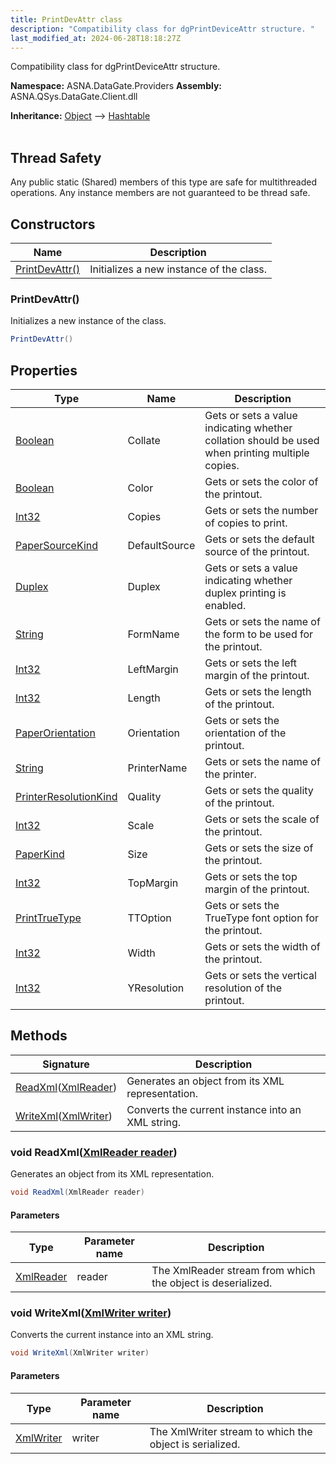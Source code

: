 ```yaml
---
title: PrintDevAttr class
description: "Compatibility class for dgPrintDeviceAttr structure. "
last_modified_at: 2024-06-28T18:18:27Z
---
```


Compatibility class for dgPrintDeviceAttr structure.

**Namespace:** ASNA.DataGate.Providers
**Assembly:** ASNA.QSys.DataGate.Client.dll

**Inheritance:** [Object](https://docs.microsoft.com/en-us/dotnet/api/system.object) --> [Hashtable](https://learn.microsoft.com/en-us/dotnet/api/system.collections.hashtable?view=net-8.0)
<br>
<br>
## Thread Safety

Any public static (Shared) members of this type are safe for multithreaded operations. Any instance members are not guaranteed to be thread safe.



## Constructors

| Name | Description |
| --- | --- |
| [PrintDevAttr()](#printdevattr) | Initializes a new instance of the  class.

### PrintDevAttr()

Initializes a new instance of the  class.

```cs
PrintDevAttr()
```

## Properties

| Type | Name | Description
| --- | --- | --- 
| [Boolean](https://docs.microsoft.com/en-us/dotnet/api/system.boolean) | Collate | Gets or sets a value indicating whether collation should be used when printing multiple copies. |
| [Boolean](https://docs.microsoft.com/en-us/dotnet/api/system.boolean) | Color | Gets or sets the color of the printout. |
| [Int32](https://learn.microsoft.com/en-us/dotnet/csharp/language-reference/builtin-types/integral-numeric-types) | Copies | Gets or sets the number of copies to print. |
| [PaperSourceKind](https://learn.microsoft.com/en-us/dotnet/api/system.drawing.printing.papersourcekind?view=dotnet-plat-ext-8.0) | DefaultSource | Gets or sets the default source of the printout. |
| [Duplex](https://learn.microsoft.com/en-us/dotnet/api/system.drawing.printing.duplex?view=dotnet-plat-ext-8.0) | Duplex | Gets or sets a value indicating whether duplex printing is enabled. |
| [String](https://learn.microsoft.com/en-us/dotnet/api/system.string?view=net-8.0) | FormName | Gets or sets the name of the form to be used for the printout. |
| [Int32](https://learn.microsoft.com/en-us/dotnet/csharp/language-reference/builtin-types/integral-numeric-types) | LeftMargin | Gets or sets the left margin of the printout. |
| [Int32](https://learn.microsoft.com/en-us/dotnet/csharp/language-reference/builtin-types/integral-numeric-types) | Length | Gets or sets the length of the printout. |
| [PaperOrientation](/reference/datagate/datagate-common/paper-orientation.html) | Orientation | Gets or sets the orientation of the printout. |
| [String](https://learn.microsoft.com/en-us/dotnet/api/system.string?view=net-8.0) | PrinterName | Gets or sets the name of the printer. |
| [PrinterResolutionKind](https://learn.microsoft.com/en-us/dotnet/api/system.drawing.printing.printerresolutionkind?view=dotnet-plat-ext-8.0) | Quality | Gets or sets the quality of the printout. |
| [Int32](https://learn.microsoft.com/en-us/dotnet/csharp/language-reference/builtin-types/integral-numeric-types) | Scale | Gets or sets the scale of the printout. |
| [PaperKind](https://learn.microsoft.com/en-us/dotnet/api/system.drawing.printing.paperkind?view=dotnet-plat-ext-8.0) | Size | Gets or sets the size of the printout. |
| [Int32](https://learn.microsoft.com/en-us/dotnet/csharp/language-reference/builtin-types/integral-numeric-types) | TopMargin | Gets or sets the top margin of the printout. |
| [PrintTrueType](/reference/datagate/datagate-common/print-true-type.html) | TTOption | Gets or sets the TrueType font option for the printout. |
| [Int32](https://learn.microsoft.com/en-us/dotnet/csharp/language-reference/builtin-types/integral-numeric-types) | Width | Gets or sets the width of the printout. |
| [Int32](https://learn.microsoft.com/en-us/dotnet/csharp/language-reference/builtin-types/integral-numeric-types) | YResolution | Gets or sets the vertical resolution of the printout. |

## Methods

| Signature | Description |
| --- | --- |
| [ReadXml](#void-readxmlxmlreader-reader)([XmlReader](https://learn.microsoft.com/en-us/dotnet/api/system.xml.xmlreader?view=net-8.0)) | Generates an object from its XML representation.
| [WriteXml](#void-writexmlxmlwriter-writer)([XmlWriter](https://learn.microsoft.com/en-us/dotnet/api/system.xml.xmlwriter?view=net-8.0)) | Converts the current instance into an XML string.

### void ReadXml([XmlReader reader](https://learn.microsoft.com/en-us/dotnet/api/system.xml.xmlreader?view=net-8.0))

Generates an object from its XML representation.

```cs
void ReadXml(XmlReader reader)
```

#### Parameters

| Type | Parameter name | Description
| --- | --- | ---
| [XmlReader](https://learn.microsoft.com/en-us/dotnet/api/system.xml.xmlreader?view=net-8.0) | reader | The XmlReader stream from which the object is deserialized.

### void WriteXml([XmlWriter writer](https://learn.microsoft.com/en-us/dotnet/api/system.xml.xmlwriter?view=net-8.0))

Converts the current instance into an XML string.

```cs
void WriteXml(XmlWriter writer)
```

#### Parameters

| Type | Parameter name | Description
| --- | --- | ---
| [XmlWriter](https://learn.microsoft.com/en-us/dotnet/api/system.xml.xmlwriter?view=net-8.0) | writer | The XmlWriter stream to which the object is serialized.
